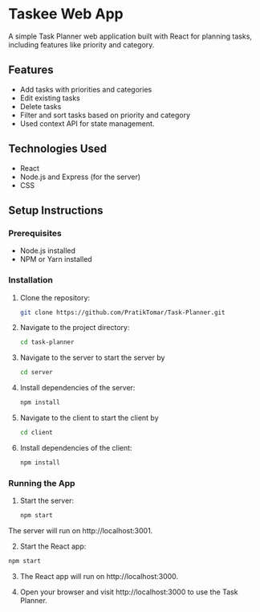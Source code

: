 # Taskee Web App

A simple Task Planner web application built with React for planning tasks, including features like priority and category.

## Features

- Add tasks with priorities and categories
- Edit existing tasks
- Delete tasks
- Filter and sort tasks based on priority and category
- Used context API for state management.

## Technologies Used

- React
- Node.js and Express (for the server)
- CSS

## Setup Instructions

### Prerequisites

- Node.js installed
- NPM or Yarn installed

### Installation

1. Clone the repository:

   ```bash
   git clone https://github.com/PratikTomar/Task-Planner.git
   ```

2. Navigate to the project directory:

   ```bash
   cd task-planner
   ```

3. Navigate to the server to start the server by 


   ```bash
   cd server
   ```


4. Install dependencies of the server:

   ```bash
   npm install
   ```

3. Navigate to the client to start the client by 


   ```bash
   cd client
   ```


4. Install dependencies of the client:

   ```bash
   npm install
   ```

### Running the App

1. Start the server:

    ```bash
    npm start
    ```

The server will run on http://localhost:3001.

2. Start the React app:

```bash
npm start
```

3. The React app will run on http://localhost:3000.

4. Open your browser and visit http://localhost:3000 to use the Task Planner.
